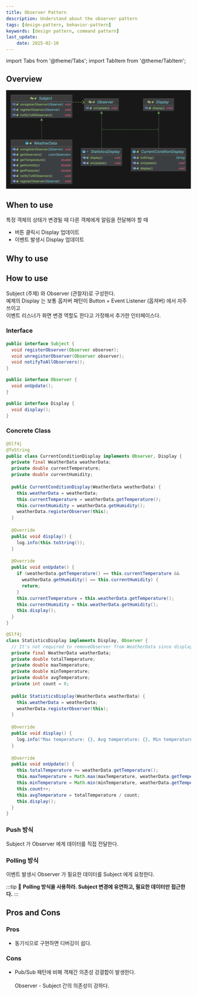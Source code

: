 ```yaml
---
title: Observer Pattern
description: Understand about the observer pattern
tags: [design-pattern, behavior-pattern]
keywords: [design pattern, command pattern]
last_update:
    date: 2025-02-10
---
```


import Tabs from '@theme/Tabs';
import TabItem from '@theme/TabItem';

## Overview
![Observer pattern diagram](screenshots/observer_pattern_diagram.png)

## When to use
특정 객체의 상태가 변경될 때 다른 객체에게 알림을 전달해야 할 때
- 버튼 클릭시 Display 업데이트
- 이벤트 발생시 Display 업데이트

## Why to use

## How to use
Subject (주제) 와 Observer (관찰자)로 구성한다. \
예제의 Display 는 보통 옵저버 패턴이 Button + Event Listener (옵져버) 에서 자주 쓰이고 \
이벤트 리스너가 화면 변경 역할도 한다고 가정해서 추가한 인터페이스다.


### Interface 

<Tabs>

<TabItem value="subject" label="Subject">

```java
public interface Subject {
  void registerObserver(Observer observer);
  void unregisterObserver(Observer observer);
  void notifyToAllObservers();
}
```

</TabItem>
<TabItem value="observer" label="Observer">

```java
public interface Observer {
  void onUpdate();
}
```

</TabItem>
<TabItem value="displat" label="Display">

```java
public interface Display {
  void display();
}
```

</TabItem>
</Tabs>

### Concrete Class

<Tabs>
<TabItem value="conditiondisplay" label="ConditionDisplay">

```java
@Slf4j
@ToString
public class CurrentConditionDisplay implements Observer, Display {
  private final WeatherData weatherData;
  private double currentTemperature;
  private double currentHumidity;

  public CurrentConditionDisplay(WeatherData weatherData) {
    this.weatherData = weatherData;
    this.currentTemperature = weatherData.getTemperature();
    this.currentHumidity = weatherData.getHumidity();
    weatherData.registerObserver(this);
  }

  @Override
  public void display() {
    log.info(this.toString());
  }

  @Override
  public void onUpdate() {
    if (weatherData.getTemperature() == this.currentTemperature &&
      weatherData.getHumidity() == this.currentHumidity) {
      return;
    }
    this.currentTemperature = this.weatherData.getTemperature();
    this.currentHumidity = this.weatherData.getHumidity();
    this.display();
  }
}
```

</TabItem>

<TabItem value="statistics" label="Statistics">

```java
@Slf4j
class StatisticsDisplay implements Display, Observer {
  // It's not required to removeObserver from WeatherData since display always exist with the weatherData.
  private final WeatherData weatherData;
  private double totalTemperature;
  private double maxTemperature;
  private double minTemperature;
  private double avgTemperature;
  private int count = 0;

  public StatisticsDisplay(WeatherData weatherData) {
    this.weatherData = weatherData;
    weatherData.registerObserver(this);
  }

  @Override
  public void display() {
    log.info("Max temperature: {}, Avg temperature: {}, Min temperature: {}", this.maxTemperature, this.avgTemperature, this.minTemperature);
  }

  @Override
  public void onUpdate() {
    this.totalTemperature += weatherData.getTemperature();
    this.maxTemperature = Math.max(maxTemperature, weatherData.getTemperature());
    this.minTemperature = Math.min(minTemperature, weatherData.getTemperature());
    this.count++;
    this.avgTemperature = totalTemperature / count;
    this.display();
  }
}
```

</TabItem>
</Tabs>

### Push 방식
Subject 가 Observer 에게 데이터를 직접 전달한다.
### Polling 방식
이벤트 발생시 Observer 가 필요한 데이터를 Subject 에게 요청한다.

:::tip
📝 **Polling 방식을 사용하라. Subject 변경에 유연하고, 필요한 데이터만 접근한다.**
:::

## Pros and Cons
### Pros
- 동기식으로 구현하면 디버깅이 쉽다.

### Cons
- Pub/Sub 패턴에 비해 객체간 의존성 강결합이 발생한다. <br></br>
Observer - Subject 간의 의존성이 강하다.
